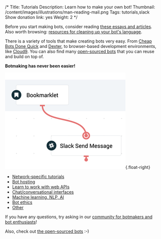 /*
Title: Tutorials
Description: Learn how to make your own bot!
Thumbnail: /content/images/illustrations/man-reading-mail.png
Tags: tutorials,slack
Show donation link: yes
Weight: 2
*/

<div class="note">
  <p>Before you start making bots, consider reading <a href="/bot-ethics">these essays and articles</a>. Also worth browsing: <a href="/resources/libraries-frameworks/#language">resources for cleaning up your bot's language</a>.
  </p>
</div>


There is a variety of tools that make creating bots very easy. From [Cheap Bots Done Quick](http://cheapbotsdonequick.com/) and [Dexter](https://rundexter.com/), to browser-based development environments, like [Cloud9](https://c9.io/). You can also find many [open-sourced bots](/tag/opensource) that you can reuse and build on top of.

**Botmaking has never been easier!**

[![Making Bots with Dexter](/content/tutorials/images/making-bots-dexter.png)](https://twitter.com/fourtonfish/status/664130256266264576){.float-right}


- [Network-specific tutorials](/tutorials/network-specific-tutorials)
- [Bot hosting](/tutorials/bot-hosting)
- [Learn to work with web APIs](/tutorials/web-apis)
- [Chat/conversational interfaces](/tutorials/chat)
- [Machine learning, NLP, AI](/tutorials/machine-learning-nlp-ai)
- [Bot ethics](/bot-ethics)
- [Other](/tutorials/other)


If you have any questions, try asking in our [community for botmakers and bot enthusiasts](https://botmakers.org/)!

Also, check out [the open-sourced bots](/tag/bot+opensource) :-)